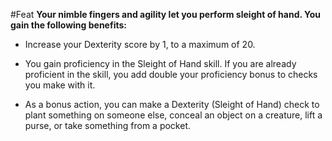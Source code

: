 #Feat
**Your nimble fingers and agility let you perform sleight of hand. You gain the following benefits:**

* Increase your Dexterity score by 1, to a maximum of 20.

* You gain proficiency in the Sleight of Hand skill. If you are already proficient in the skill, you add double your proficiency bonus to checks you make with it.

* As a bonus action, you can make a Dexterity (Sleight of Hand) check to plant something on someone else, conceal an object on a creature, lift a purse, or take something from a pocket.